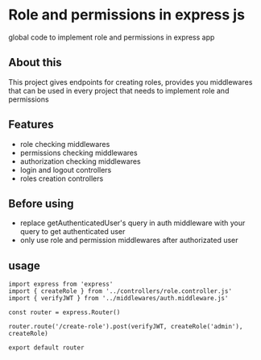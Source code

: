 # Role and permissions in express js

global code to implement role and permissions in express app

## About this

This project gives endpoints for creating roles, provides you middlewares that can be used in every project that needs to implement role and permissions

## Features

- role checking middlewares
- permissions checking middlewares
- authorization checking middlewares
- login and logout controllers
- roles creation controllers

## Before using

- replace getAuthenticatedUser's query in auth middleware with your query to get authenticated user
- only use role and permission middlewares after authorizated user

## usage

```
import express from 'express'
import { createRole } from '../controllers/role.controller.js'
import { verifyJWT } from '../middlewares/auth.middleware.js'

const router = express.Router()

router.route('/create-role').post(verifyJWT, createRole('admin'), createRole)

export default router
```
